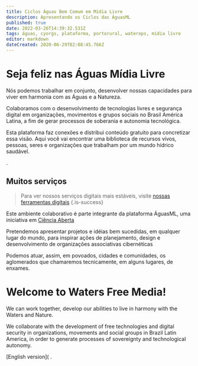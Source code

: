 ```yaml
---
title: Ciclos Águas Bem Comum em Mídia Livre
description: Apresentando os Ciclos das ÁguasML
published: true
date: 2022-03-26T14:39:32.531Z
tags: águas, cyorgs, plataforma, portorural, waterops, mídia livre
editor: markdown
dateCreated: 2020-06-29T02:08:45.766Z
---
```


# Seja feliz nas Águas Mídia Livre

Nós podemos trabalhar em conjunto, desenvolver nossas capacidades para viver em harmonia com as Águas e a Natureza.

Colaboramos com o desenvolvimento de tecnologias livres e segurança digital em organizações, movimentos e grupos sociais no Brasil América Latina, a fim de gerar processos de soberania e autonomia tecnológica.

Esta plataforma faz conexões e distribui conteúdo gratuito para concretizar essa visão. Aqui você vai encontrar uma biblioteca de recursos vivos, pessoas, seres e organizações que trabalham por um mundo hídrico saudável.

.
## Muitos serviços

> Para ver nossos serviços digitais mais estáveis, visite [nossas ferramentas digitais](/plataforma/digitais)
{.is-success}

Este ambiente colaborativo é parte integrante da plataforma ÁguasML, uma iniciativa em [Ciência Aberta](/objetivos)

Pretendemos apresentar projetos e idéias bem sucedidas, em qualquer lugar do mundo, para inspirar ações de planejamento, design e desenvolvimento de organizações associativas cibernéticas

Podemos atuar, assim, em povoados, cidades e comunidades, os aglomerados que chamaremos tecnicamente, em alguns lugares, de enxames.

# Welcome to Waters Free Media!

We can work together, develop our abilities to live in harmony with the Waters and Nature.

We collaborate with the development of free technologies and digital security in organizations, movements and social groups in Brazil Latin America, in order to generate processes of sovereignty and technological autonomy.

[English version](
.



